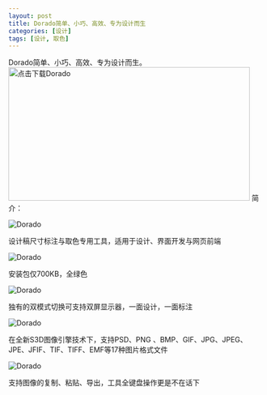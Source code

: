 ```yaml
---
layout: post
title: Dorado简单、小巧、高效、专为设计而生
categories: [设计]
tags: [设计, 取色]
---
```


Dorado简单、小巧、高效、专为设计而生。
<img title="点击下载Dorado" src="http://cdc.tencent.com/wp-content/uploads/2010/12/dorado-header.jpg" width="477" height="264" />
简介：

![Dorado](http://cdc.tencent.com/wp-content/uploads/2010/11/11.png)

设计稿尺寸标注与取色专用工具，适用于设计、界面开发与网页前端

![Dorado](http://cdc.tencent.com/wp-content/uploads/2010/11/22.png)

安装包仅700KB，全绿色

![Dorado](http://cdc.tencent.com/wp-content/uploads/2010/11/3.png)

独有的双模式切换可支持双屏显示器，一面设计，一面标注

![Dorado](http://cdc.tencent.com/wp-content/uploads/2010/11/4.png)

在全新S3D图像引擎技术下，支持PSD、PNG 、BMP、GIF、JPG、JPEG、JPE、JFIF、TIF、TIFF、EMF等17种图片格式文件

![Dorado](http://cdc.tencent.com/wp-content/uploads/2010/11/5.png)

支持图像的复制、粘贴、导出，工具全键盘操作更是不在话下